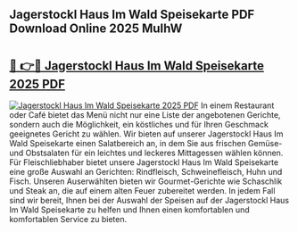 ## Jagerstockl Haus Im Wald Speisekarte PDF Download Online 2025 MuIhW

# <h2><a href="http://gc5ken.nevu.top/?p=Jagerstockl+Haus+Im+Wald+Speisekarte">🔗 👉🔴 Jagerstockl Haus Im Wald Speisekarte 2025 PDF</a></h2>

[![Jagerstockl Haus Im Wald Speisekarte 2025 PDF](https://i.imgur.com/dBaPXMq.png)](http://gc5ken.nevu.top/?p=Jagerstockl+Haus+Im+Wald+Speisekarte)
In einem Restaurant oder Café bietet das Menü nicht nur eine Liste der angebotenen Gerichte, sondern auch die Möglichkeit, ein köstliches und für Ihren Geschmack geeignetes Gericht zu wählen. Wir bieten auf unserer Jagerstockl Haus Im Wald Speisekarte einen Salatbereich an, in dem Sie aus frischen Gemüse- und Obstsalaten für ein leichtes und leckeres Mittagessen wählen können. Für Fleischliebhaber bietet unsere Jagerstockl Haus Im Wald Speisekarte eine große Auswahl an Gerichten: Rindfleisch, Schweinefleisch, Huhn und Fisch. Unseren Auserwählten bieten wir Gourmet-Gerichte wie Schaschlik und Steak an, die auf einem alten Feuer zubereitet werden. In jedem Fall sind wir bereit, Ihnen bei der Auswahl der Speisen auf der Jagerstockl Haus Im Wald Speisekarte zu helfen und Ihnen einen komfortablen und komfortablen Service zu bieten.
